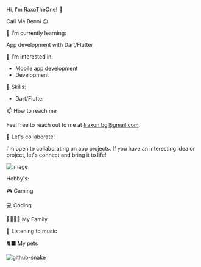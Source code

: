 Hi, I'm RaxoTheOne! 👋

Call Me Benni 😉

🌱 I’m currently learning:

App development with Dart/Flutter

👀 I’m interested in:

- Mobile app development
- Development

💼 Skills:

- Dart/Flutter

📫 How to reach me

Feel free to reach out to me at traxon.bg@gmail.com.

🚀 Let's collaborate!

I'm open to collaborating on app projects. If you have an interesting idea or project, let's connect and bring it to life!

![image](https://github.com/RaxoTheOne/RaxoTheOne/assets/146965063/3f03a90b-3161-4efb-b4a0-6614d77df06e)


Hobby's:

🎮 Gaming

💻 Coding

👨‍👩‍👧‍👧 My Family

🎵 Listening to music

🐈‍⬛ My pets


<!---
RaxoTheOne/RaxoTheOne is a ✨ special ✨ repository because its `README.md` (this file) appears on your GitHub profile.
You can click the Preview link to take a look at your changes.
--->

![github-snake](https://github.com/RaxoTheOne/RaxoTheOne/assets/146965063/45ef507e-7fba-4b27-8c2c-48f19223e5b3)
<svg viewBox="-16 -32 880 192" width="880" height="192" xmlns="http://www.w3.org/2000/svg">
